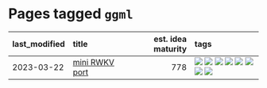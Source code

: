 # Pages tagged `ggml`

|last_modified|title|est. idea maturity|tags
|:---|:---|---:|:---|
|2023-03-22|[mini RWKV port](../rust_rwkv.md)|778|[![](https://img.shields.io/badge/tag-RNN-3a9a4f)](../tags/RNN.md) [![](https://img.shields.io/badge/tag-completed-fda5ff)](../tags/completed.md) [![](https://img.shields.io/badge/tag-experimental-4d35f9)](../tags/experimental.md) [![](https://img.shields.io/badge/tag-ggml-d9f12f)](../tags/ggml.md) [![](https://img.shields.io/badge/tag-mobilenet-fe76cf)](../tags/mobilenet.md) [![](https://img.shields.io/badge/tag-model_compression-8fb3d)](../tags/model_compression.md) [![](https://img.shields.io/badge/tag-tooling-a4124b)](../tags/tooling.md) [![](https://img.shields.io/badge/tag-wip-eac1b9)](../tags/wip.md)|